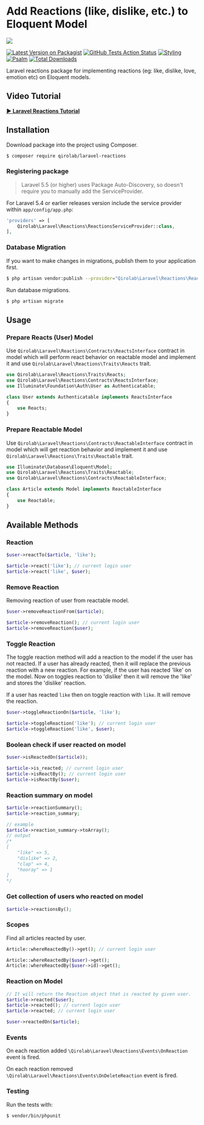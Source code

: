 # Add Reactions (like, dislike, etc.) to Eloquent Model

<img src="https://i.imgur.com/RQApy96.png" />

[![Latest Version on Packagist](https://img.shields.io/packagist/v/qirolab/laravel-reactions.svg?style=flat-square)](https://packagist.org/packages/qirolab/laravel-reactions)
[![GitHub Tests Action Status](https://img.shields.io/github/workflow/status/qirolab/laravel-reactions/Tests?label=Tests)](https://github.com/qirolab/laravel-reactions/actions?query=workflow%3ATests+branch%3Amaster)
[![Styling](https://github.com/qirolab/laravel-reactions/workflows/Check%20&%20fix%20styling/badge.svg)](https://github.com/qirolab/laravel-reactions/actions?query=workflow%3A%22Check+%26+fix+styling%22)
[![Psalm](https://github.com/qirolab/laravel-reactions/workflows/Psalm/badge.svg)](https://github.com/qirolab/laravel-reactions/actions?query=workflow%3APsalm)
[![Total Downloads](https://img.shields.io/packagist/dt/qirolab/laravel-reactions.svg?style=flat-square)](https://packagist.org/packages/qirolab/laravel-reactions)

Laravel reactions package for implementing reactions (eg: like, dislike, love,
emotion etc) on Eloquent models.

## Video Tutorial

**[ ▶️ Laravel Reactions Tutorial](https://www.youtube.com/watch?v=VMaXBYYDfg8)**

## Installation

Download package into the project using Composer.

```bash
$ composer require qirolab/laravel-reactions
```

### Registering package
> Laravel 5.5 (or higher) uses Package Auto-Discovery, so doesn't require you to manually add the ServiceProvider.

For Laravel 5.4 or earlier releases version include the service provider within `app/config/app.php`:

```php
'providers' => [
    Qirolab\Laravel\Reactions\ReactionsServiceProvider::class,
],
```

### Database Migration
If you want to make changes in migrations, publish them to your application first.

```bash
$ php artisan vendor:publish --provider="Qirolab\Laravel\Reactions\ReactionsServiceProvider" --tag=migrations
```

Run database migrations.
```bash
$ php artisan migrate
```

## Usage

### Prepare Reacts (User) Model
Use `Qirolab\Laravel\Reactions\Contracts\ReactsInterface` contract in model which will perform react behavior on reactable model and implement it and use `Qirolab\Laravel\Reactions\Traits\Reacts` trait.

```php
use Qirolab\Laravel\Reactions\Traits\Reacts;
use Qirolab\Laravel\Reactions\Contracts\ReactsInterface;
use Illuminate\Foundation\Auth\User as Authenticatable;

class User extends Authenticatable implements ReactsInterface
{
    use Reacts;
}
```

### Prepare Reactable Model

Use `Qirolab\Laravel\Reactions\Contracts\ReactableInterface` contract in model which will get reaction behavior and implement it and use `Qirolab\Laravel\Reactions\Traits\Reactable` trait.

```php
use Illuminate\Database\Eloquent\Model;
use Qirolab\Laravel\Reactions\Traits\Reactable;
use Qirolab\Laravel\Reactions\Contracts\ReactableInterface;

class Article extends Model implements ReactableInterface
{
    use Reactable;
}
```

## Available Methods

### Reaction
```php
$user->reactTo($article, 'like');

$article->react('like'); // current login user
$article->react('like', $user);
```

### Remove Reaction
Removing reaction of user from reactable model.
```php
$user->removeReactionFrom($article);

$article->removeReaction(); // current login user
$article->removeReaction($user);
```

### Toggle Reaction
The toggle reaction method will add a reaction to the model if the user has not reacted. If a user has already reacted, then it will replace the previous reaction with a new reaction. For example, if the user has reacted 'like' on the model. Now on toggles reaction to 'dislike' then it will remove the 'like' and stores the 'dislike' reaction.

If a user has reacted `like` then on toggle reaction with `like`. It will remove the reaction.

```php
$user->toggleReactionOn($article, 'like');

$article->toggleReaction('like'); // current login user
$article->toggleReaction('like', $user);
```

### Boolean check if user reacted on model

```php
$user->isReactedOn($article));

$article->is_reacted; // current login user
$article->isReactBy(); // current login user
$article->isReactBy($user);
```

### Reaction summary on model
```php
$article->reactionSummary();
$article->reaction_summary;

// example
$article->reaction_summary->toArray();
// output
/*
[
    "like" => 5,
    "dislike" => 2,
    "clap" => 4,
    "hooray" => 1
]
*/
```

### Get collection of users who reacted on model
```php
$article->reactionsBy();
```

### Scopes
Find all articles reacted by user.
```php
Article::whereReactedBy()->get(); // current login user

Article::whereReactedBy($user)->get();
Article::whereReactedBy($user->id)->get();
```

### Reaction on Model
```php
// It will return the Reaction object that is reacted by given user.
$article->reacted($user);
$article->reacted(); // current login user
$article->reacted; // current login user

$user->reactedOn($article);
```

### Events

On each reaction added `\Qirolab\Laravel\Reactions\Events\OnReaction` event is fired.

On each reaction removed `\Qirolab\Laravel\Reactions\Events\OnDeleteReaction` event is fired.

### Testing

Run the tests with:

```bash
$ vendor/bin/phpunit
```
